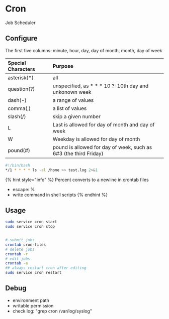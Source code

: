 # Cron

Job Scheduler

## Configure

The first five columns: minute, hour, day, day of month, month, day of week

| Special Characters | Purpose |
| :--- | :--- |
| asterisk\(\*\) | all |
| question\(?\) | unspecified, as \* \* \* 10 ?: 10th day and unkonown week |
| dash\(-\) | a range of values |
| comma\(,\) | a list of values |
| slash\(/\) | skip a given number |
| L | Last is allowed for day of month and day of week |
| W | Weekday is allowed for day of month |
| pound\(\#\) | pound is allowed for day of week, such as 6\#3 \(the third Friday\) |

```bash
#!/bin/bash
*/1 * * * * ls -al /home >> test.log 2>&1
```

{% hint style="info" %}
Percent converts to a newline in crontab files

* escape: \%
* write command in shell scripts
{% endhint %}

## Usage

```bash
sudo service cron start
sudo service cron stop


# submit jobs
crontab cron-files
# delete jobs
crontab -r
# edit jobs
crontab -e
## always restart cron after editing
sudo service cron restart
```

## Debug

* environment path
* writable permission
* check log: "grep cron /var/log/syslog"

